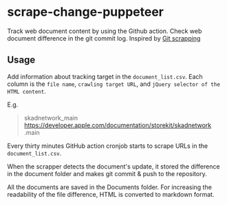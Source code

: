 # scrape-change-puppeteer

Track web document content by using the Github action.
Check web document difference in the git commit log. Inspired by [Git scrapping](https://simonwillison.net/2020/Oct/9/git-scraping/)

## Usage
Add information about tracking target in the `document_list.csv`.
Each column is the `file name`, `crawling target URL`, and `jQuery selector of the HTML content`.

E.g.
> skadnetwork_main https://developer.apple.com/documentation/storekit/skadnetwork .main

Every thirty minutes GitHub action cronjob starts to scrape URLs in the `document_list.csv`. 

When the scrapper detects the document's update, it stored the difference in the document folder and makes git commit & push to the repository. 

All the documents are saved in the Documents folder. For increasing the readability of the file difference, HTML is converted to markdown format.
